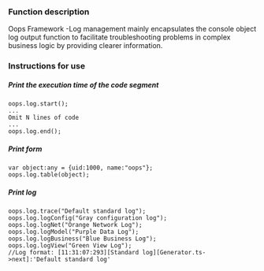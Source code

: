 ### Function description
Oops Framework -Log management mainly encapsulates the console object log output function to facilitate troubleshooting problems in complex business logic by providing clearer information.

### Instructions for use
##### Print the execution time of the code segment
```
oops.log.start();
...
Omit N lines of code
...
oops.log.end();
```

##### Print form
```
var object:any = {uid:1000, name:"oops"};
oops.log.table(object);
```

##### Print log
```
oops.log.trace("Default standard log");
oops.log.logConfig("Gray configuration log");
oops.log.logNet("Orange Network Log");
oops.log.logModel("Purple Data Log");
oops.log.logBusiness("Blue Business Log");
oops.log.logView("Green View Log");
//Log format: [11:31:07:293][Standard log][Generator.ts->next]:'Default standard log'
```